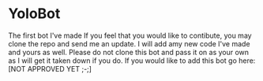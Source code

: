 # YoloBot
The first bot I've made
If you feel that you would like to contibute, you may clone the repo and send me an update. I will add amy new code I've made and yours as well.
Please do not clone this bot and pass it on as your own as I will get it taken down if you do.
If you would like to add this bot go here: [NOT APPROVED YET ;-;]
